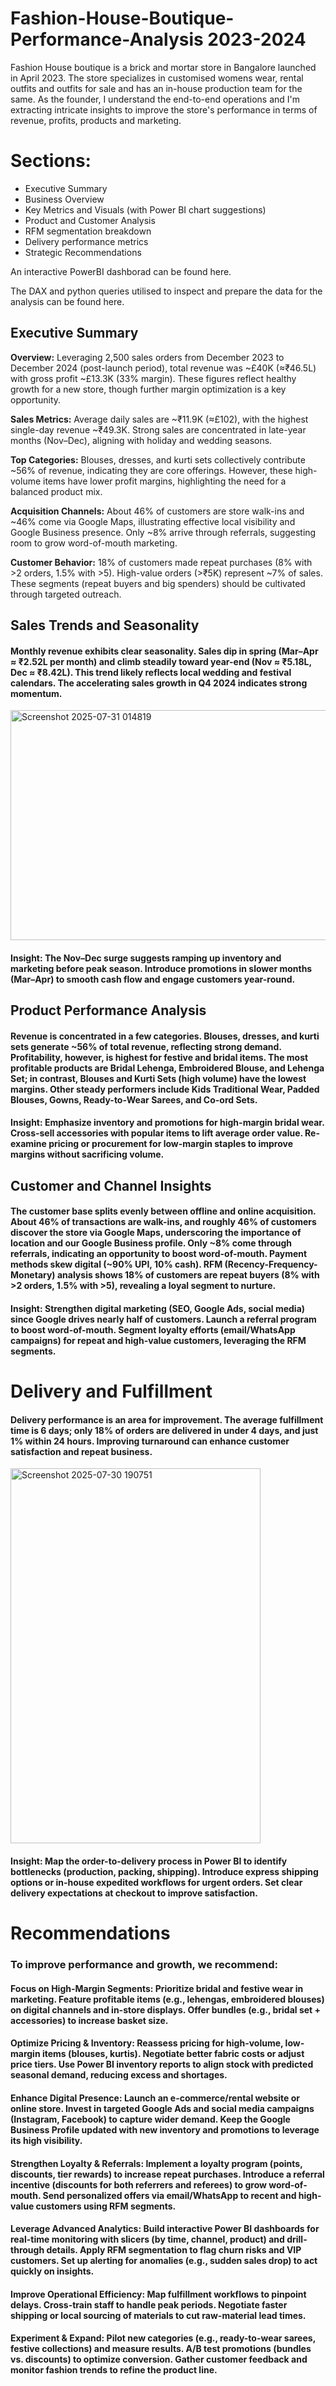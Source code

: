 # Fashion-House-Boutique-Performance-Analysis 2023-2024

Fashion House boutique is a brick and mortar store in Bangalore launched in April 2023. The store specializes in customised womens wear, rental outfits and outfits for sale and has an in-house production team for the same. As the founder, I understand the end-to-end operations and I'm extracting intricate insights to improve the store's performance in terms of revenue, profits, products and marketing.

# Sections:

- Executive Summary
- Business Overview
- Key Metrics and Visuals (with Power BI chart suggestions)
- Product and Customer Analysis
- RFM segmentation breakdown
- Delivery performance metrics
- Strategic Recommendations

An interactive PowerBI dashborad can be found here.

The DAX and python queries utilised to inspect and prepare the data for the analysis can be found here.

## Executive Summary

<B>Overview:</B> Leveraging 2,500 sales orders from December 2023 to December 2024 (post-launch period), total revenue was ~£40K (≈₹46.5L) with gross profit ~£13.3K (33% margin). These figures reflect healthy growth for a new store, though further margin optimization is a key opportunity.

<B> Sales Metrics:</B> Average daily sales are ~₹11.9K (≈£102), with the highest single-day revenue ~₹49.3K. Strong sales are concentrated in late-year months (Nov–Dec), aligning with holiday and wedding seasons.

<B> Top Categories:</B> Blouses, dresses, and kurti sets collectively contribute ~56% of revenue, indicating they are core offerings. However, these high-volume items have lower profit margins, highlighting the need for a balanced product mix.

<B> Acquisition Channels:</B> About 46% of customers are store walk-ins and ~46% come via Google Maps, illustrating effective local visibility and Google Business presence. Only ~8% arrive through referrals, suggesting room to grow word-of-mouth marketing.

<B> Customer Behavior:</B> 18% of customers made repeat purchases (8% with >2 orders, 1.5% with >5). High-value orders (>₹5K) represent ~7% of sales. These segments (repeat buyers and big spenders) should be cultivated through targeted outreach.

## Sales Trends and Seasonality
 
#### Monthly revenue exhibits clear seasonality. Sales dip in spring (Mar–Apr ≈ ₹2.52L per month) and climb steadily toward year-end (Nov ≈ ₹5.18L, Dec ≈ ₹8.42L). This trend likely reflects local wedding and festival calendars. The accelerating sales growth in Q4 2024 indicates strong momentum.

<img width="935" height="368" alt="Screenshot 2025-07-31 014819" src="https://github.com/user-attachments/assets/6d5f1407-0cc6-4b09-b061-094fadce6bdd" />

#### Insight: The Nov–Dec surge suggests ramping up inventory and marketing before peak season. Introduce promotions in slower months (Mar–Apr) to smooth cash flow and engage customers year-round.

## Product Performance Analysis

#### Revenue is concentrated in a few categories. Blouses, dresses, and kurti sets generate ~56% of total revenue, reflecting strong demand. Profitability, however, is highest for festive and bridal items. The most profitable products are Bridal Lehenga, Embroidered Blouse, and Lehenga Set; in contrast, Blouses and Kurti Sets (high volume) have the lowest margins. Other steady performers include Kids Traditional Wear, Padded Blouses, Gowns, Ready-to-Wear Sarees, and Co-ord Sets.

#### Insight: Emphasize inventory and promotions for high-margin bridal wear. Cross-sell accessories with popular items to lift average order value. Re-examine pricing or procurement for low-margin staples to improve margins without sacrificing volume.

## Customer and Channel Insights

#### The customer base splits evenly between offline and online acquisition. About 46% of transactions are walk-ins, and roughly 46% of customers discover the store via Google Maps, underscoring the importance of location and our Google Business profile. Only ~8% come through referrals, indicating an opportunity to boost word-of-mouth. Payment methods skew digital (~90% UPI, 10% cash). RFM (Recency-Frequency-Monetary) analysis shows 18% of customers are repeat buyers (8% with >2 orders, 1.5% with >5), revealing a loyal segment to nurture.

#### Insight: Strengthen digital marketing (SEO, Google Ads, social media) since Google drives nearly half of customers. Launch a referral program to boost word-of-mouth. Segment loyalty efforts (email/WhatsApp campaigns) for repeat and high-value customers, leveraging the RFM segments.

# Delivery and Fulfillment

#### Delivery performance is an area for improvement. The average fulfillment time is 6 days; only 18% of orders are delivered in under 4 days, and just 1% within 24 hours. Improving turnaround can enhance customer satisfaction and repeat business.

<img width="400" height="600" alt="Screenshot 2025-07-30 190751" src="https://github.com/user-attachments/assets/069b53e8-6524-496a-b9d4-a7b03ac33b77" />

#### Insight: Map the order-to-delivery process in Power BI to identify bottlenecks (production, packing, shipping). Introduce express shipping options or in-house expedited workflows for urgent orders. Set clear delivery expectations at checkout to improve satisfaction.

# Recommendations

### To improve performance and growth, we recommend:
#### Focus on High-Margin Segments: Prioritize bridal and festive wear in marketing. Feature profitable items (e.g., lehengas, embroidered blouses) on digital channels and in-store displays. Offer bundles (e.g., bridal set + accessories) to increase basket size.
#### Optimize Pricing & Inventory: Reassess pricing for high-volume, low-margin items (blouses, kurtis). Negotiate better fabric costs or adjust price tiers. Use Power BI inventory reports to align stock with predicted seasonal demand, reducing excess and shortages.
#### Enhance Digital Presence: Launch an e-commerce/rental website or online store. Invest in targeted Google Ads and social media campaigns (Instagram, Facebook) to capture wider demand. Keep the Google Business Profile updated with new inventory and promotions to leverage its high visibility.
#### Strengthen Loyalty & Referrals: Implement a loyalty program (points, discounts, tier rewards) to increase repeat purchases. Introduce a referral incentive (discounts for both referrers and referees) to grow word-of-mouth. Send personalized offers via email/WhatsApp to recent and high-value customers using RFM segments.
#### Leverage Advanced Analytics: Build interactive Power BI dashboards for real-time monitoring with slicers (by time, channel, product) and drill-through details. Apply RFM segmentation to flag churn risks and VIP customers. Set up alerting for anomalies (e.g., sudden sales drop) to act quickly on insights.
#### Improve Operational Efficiency: Map fulfillment workflows to pinpoint delays. Cross-train staff to handle peak periods. Negotiate faster shipping or local sourcing of materials to cut raw-material lead times.
#### Experiment & Expand: Pilot new categories (e.g., ready-to-wear sarees, festive collections) and measure results. A/B test promotions (bundles vs. discounts) to optimize conversion. Gather customer feedback and monitor fashion trends to refine the product line.
